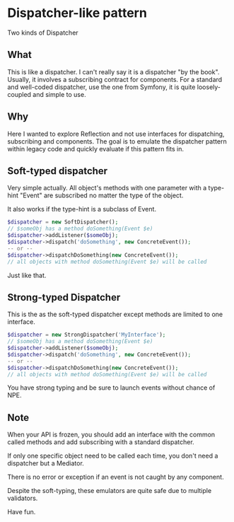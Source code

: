 # Dispatcher-like pattern

Two kinds of Dispatcher

## What

This is like a dispatcher. I can't really
say it is a dispatcher "by the book". Usually, it involves a subscribing
contract for components. For a standard and well-coded dispatcher, use the one
from Symfony, it is quite loosely-coupled and simple to use.

## Why

Here I wanted to explore Reflection and not use interfaces for dispatching, 
subscribing and components. The goal is to emulate the dispatcher pattern 
within legacy code and quickly evaluate if this pattern fits in.

## Soft-typed dispatcher

Very simple actually. All object's methods with one parameter with a 
type-hint "Event" are subscribed no matter the type of the object.

It also works if the type-hint is a subclass of Event. 

```php
$dispatcher = new SoftDispatcher();
// $someObj has a method doSomething(Event $e)
$dispatcher->addListener($someObj);
$dispatcher->dispatch('doSomething', new ConcreteEvent());
-- or --
$dispatcher->dispatchDoSomething(new ConcreteEvent());
// all objects with method doSomething(Event $e) will be called
```

Just like that.

## Strong-typed Dispatcher

This is the as the soft-typed dispatcher except methods are limited to
one interface.

```php
$dispatcher = new StrongDispatcher('MyInterface');
// $someObj has a method doSomething(Event $e)
$dispatcher->addListener($someObj);
$dispatcher->dispatch('doSomething', new ConcreteEvent());
-- or --
$dispatcher->dispatchDoSomething(new ConcreteEvent());
// all objects with method doSomething(Event $e) will be called
```

You have strong typing and be sure to launch events without chance of NPE.

## Note

When your API is frozen, you should add an interface with
the common called methods and add subscribing with a standard dispatcher.

If only one specific object need to be called each time, you don't need a dispatcher
but a Mediator. 

There is no error or exception if an event is not caught by any component.

Despite the soft-typing, these emulators are quite safe due to multiple validators.

Have fun.

